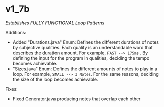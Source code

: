 ﻿# v1_7b

*Establishes FULLY FUNCTIONAL Loop Patterns*

Additions:
- Added "Durations.java" Enum: Defines the different durations of notes by subjective qualities. Each quality is an understandable word that describes the duration amount. For example, `FAST --> 175ms` . By defining the input for the program in qualities, deciding the tempo becomes achievable.
- "Sizes.java" Enum: Defines the different amounts of notes to play in a loop. For example, `SMALL --> 3 Notes`. For the same reasons, deciding the size of the loop becomes achievable.

Fixes:
- Fixed Generator.java producing notes that overlap each other


